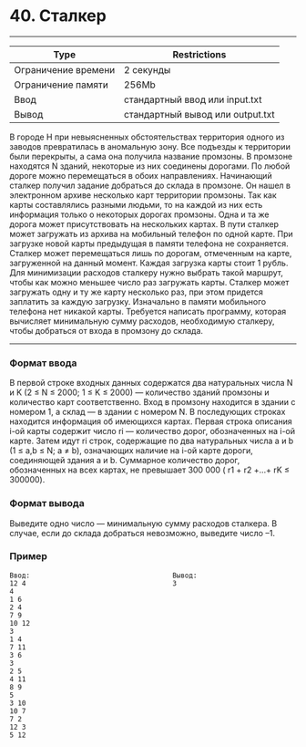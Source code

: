 
# 40. Сталкер
___
| Type | Restrictions |
| --- | --- |
Ограничение времени	| 2 секунды |
Ограничение памяти  | 	256Mb |
Ввод                |	стандартный ввод или input.txt |
Вывод               |	стандартный вывод или output.txt |

В городе Н при невыясненных обстоятельствах территория одного из заводов превратилась в аномальную зону. Все подъезды к территории были перекрыты, а сама она получила название промзоны. В промзоне находятся N зданий, некоторые из них соединены дорогами. По любой дороге можно перемещаться в обоих направлениях.
Начинающий сталкер получил задание добраться до склада в промзоне. Он нашел в электронном архиве несколько карт территории промзоны. Так как карты составлялись разными людьми, то на каждой из них есть информация только о некоторых дорогах промзоны. Одна и та же дорога может присутствовать на нескольких картах.
В пути сталкер может загружать из архива на мобильный телефон по одной карте. При загрузке новой карты предыдущая в памяти телефона не сохраняется. Сталкер может перемещаться лишь по дорогам, отмеченным на карте, загруженной на данный момент. Каждая загрузка карты стоит 1 рубль. Для минимизации расходов сталкеру нужно выбрать такой маршрут, чтобы как можно меньшее число раз загружать карты. Сталкер может загружать одну и ту же карту несколько раз, при этом придется заплатить за каждую загрузку. Изначально в памяти мобильного телефона нет никакой карты.
Требуется написать программу, которая вычисляет минимальную сумму расходов, необходимую сталкеру, чтобы добраться от входа в промзону до склада.
___

### Формат ввода

В первой строке входных данных содержатся два натуральных числа N и K (2 ≤ N ≤ 2000; 1 ≤ K ≤ 2000) — количество зданий промзоны и количество карт соответственно. Вход в промзону находится в здании с номером 1, а склад — в здании с номером N.
В последующих строках находится информация об имеющихся картах. Первая строка описания i-ой карты содержит число ri — количество дорог, обозначенных на i-ой карте. Затем идут ri строк, содержащие по два натуральных числа a и b (1 ≤ a,b ≤ N; a ≠ b), означающих наличие на i-ой карте дороги, соединяющей здания a и b. Суммарное количество дорог, обозначенных на всех картах, не превышает 300 000 (
r1 + r2 +...+ rK ≤ 300000).

### Формат вывода

Выведите одно число — минимальную сумму расходов сталкера. В случае, если до склада добраться невозможно, выведите число –1.

### Пример
```
Ввод:                                   Вывод:
12 4                                    3
4
1 6
2 4
7 9
10 12
3
1 4
7 11
3 6
3
2 5
4 11
8 9
5
3 10
10 7
7 2
12 3
5 12
```